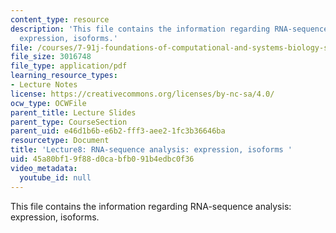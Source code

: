 ```yaml
---
content_type: resource
description: 'This file contains the information regarding RNA-sequence analysis:
  expression, isoforms.'
file: /courses/7-91j-foundations-of-computational-and-systems-biology-spring-2014/45a80bf19f88d0cabfb091b4edbc0f36_MIT7_91JS14_Lecture8.pdf
file_size: 3016748
file_type: application/pdf
learning_resource_types:
- Lecture Notes
license: https://creativecommons.org/licenses/by-nc-sa/4.0/
ocw_type: OCWFile
parent_title: Lecture Slides
parent_type: CourseSection
parent_uid: e46d1b6b-e6b2-fff3-aee2-1fc3b36646ba
resourcetype: Document
title: 'Lecture8: RNA-sequence analysis: expression, isoforms '
uid: 45a80bf1-9f88-d0ca-bfb0-91b4edbc0f36
video_metadata:
  youtube_id: null
---
```

This file contains the information regarding RNA-sequence analysis: expression, isoforms.